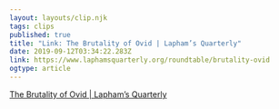 ```yaml
---
layout: layouts/clip.njk 
tags: clips 
published: true 
title: "Link: The Brutality of Ovid | Lapham’s Quarterly" 
date: 2019-09-12T03:34:22.283Z 
link: https://www.laphamsquarterly.org/roundtable/brutality-ovid 
ogtype: article 
---
```

[The Brutality of Ovid | Lapham’s Quarterly](https://www.laphamsquarterly.org/roundtable/brutality-ovid) 
